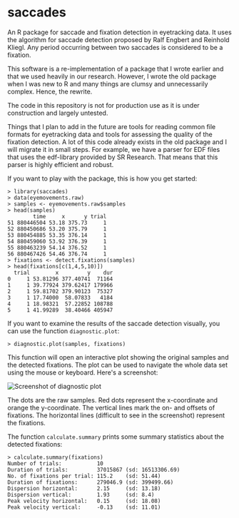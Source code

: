 saccades
========

An R package for saccade and fixation detection in eyetracking data.  It uses the algorithm for saccade detection proposed by Ralf Engbert and Reinhold Kliegl.  Any period occurring between two saccades is considered to be a fixation. 

This software is a re-implementation of a package that I wrote earlier and that we used heavily in our research.  However, I wrote the old package when I was new to R and many things are clumsy and unnecessarily complex.  Hence, the rewrite.

The code in this repository is not for production use as it is under construction and largely untested.

Things that I plan to add in the future are tools for reading common file formats for eyetracking data and tools for assessing the quality of the fixation detection.  A lot of this code already exists in the old package and I will migrate it in small steps.  For example, we have a parser for EDF files that uses the edf-library provided by SR Research.  That means that this parser is highly efficient and robust.

If you want to play with the package, this is how you get started:

    > library(saccades)
    > data(eyemovements.raw)
    > samples <- eyemovements.raw$samples
    > head(samples)
            time     x      y trial
    51 880446504 53.18 375.73     1
    52 880450686 53.20 375.79     1
    53 880454885 53.35 376.14     1
    54 880459060 53.92 376.39     1
    55 880463239 54.14 376.52     1
    56 880467426 54.46 376.74     1
    > fixations <- detect.fixations(samples)
    > head(fixations[c(1,4,5,10)])
      trial        x         y    dur
    0     1 53.81296 377.40741  71164
    1     1 39.77924 379.62417 179966
    2     1 59.81702 379.90123  75327
    3     1 17.74000  58.07833   4184
    4     1 18.98321  57.22852 108788
    5     1 41.99289  38.40466 405947

If you want to examine the results of the saccade detection visually, you can use the function `diagnostic.plot`:

    > diagnostic.plot(samples, fixations)

This function will open an interactive plot showing the original samples and the detected fixations.  The plot can be used to navigate the whole data set using the mouse or keyboard.  Here's a screenshot:

![Screenshot of diagnostic plot](https://raw.github.com/tmalsburg/saccades/master/Screenshots/diagnostic.plot.png)

The dots are the raw samples.  Red dots represent the x-coordinate and orange the y-coordinate.  The vertical lines mark the on- and offsets of fixations. The horizontal lines (difficult to see in the screenshot) represent the fixations.

The function `calculate.summary` prints some summary statistics about the detected fixations:

    > calculate.summary(fixations)
    Number of trials:           10
    Duration of trials:         37015867 (sd: 16513306.69)
    No. of fixations per trial: 115.2    (sd: 51.44)
    Duration of fixations:      279046.9 (sd: 399499.66)
    Dispersion horizontal:      2.15     (sd: 13.18)
    Dispersion vertical:        1.93     (sd: 8.4)
    Peak velocity horizontal:   0.15     (sd: 18.08)
    Peak velocity vertical:     -0.13    (sd: 11.01)

